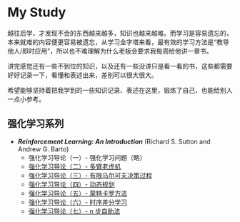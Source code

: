 # My Study

越往后学，才发现不会的东西越来越多，知识也越来越难。而学习是容易遗忘的，本来就难的内容便更容易被遗忘，从学习金字塔来看，最有效的学习方法是“教导他人/即时应用”，所以也不难理解为什么老板会要求我每周给他讲一章书。

讲完感觉还有一些不到位的知识，以及还有一些没讲只是看一看的书，这些都需要好好记录一下，看懂和表述出来，差别可以很大很大。

希望能够坚持着把我学到的一些知识记录、表述在这里，锻炼了自己，也能给别人一点小参考。

## 强化学习系列

 - ***Reinforcement Learning: An Introduction*** (Richard S. Sutton and Andrew G. Barto)
    - 强化学习导论（一）- 强化学习问题（略）
    - [强化学习导论（二）- 多臂老虎机](/study/reinforcement-learning/notes/RLAI_2/)
    - [强化学习导论（三）- 有限马尔可夫决策过程](/study/reinforcement-learning/notes/RLAI_3/)
    - [强化学习导论（四）- 动态规划](/study/reinforcement-learning/notes/RLAI_4/)
    - [强化学习导论（五）- 蒙特卡罗方法](/study/reinforcement-learning/notes/RLAI_5/)
    - [强化学习导论（六）- 时序差分学习](/study/reinforcement-learning/notes/RLAI_6/)
    - [强化学习导论（七）- n 步自助法](/study/reinforcement-learning/notes/RLAI_7/)